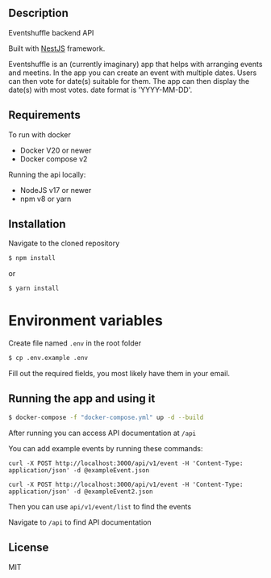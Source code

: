 ## Description

Eventshuffle backend API

Built with [NestJS](https://github.com/nestjs/nest) framework.

Eventshuffle is an (currently imaginary) app that helps with arranging events and meetins. In the app you can create an event with multiple dates. Users can then vote for date(s) suitable for them. The app can then display the date(s) with most votes. date format is 'YYYY-MM-DD'.

## Requirements
To run with docker
- Docker V20 or newer
- Docker compose v2

Running the api locally:
- NodeJS v17 or newer
- npm v8 or yarn

## Installation
Navigate to the cloned repository

```bash
$ npm install
```
or
```bash
$ yarn install
```

# Environment variables
Create file named ```.env``` in the root folder 
```bash
$ cp .env.example .env
```
Fill out the required fields, you most likely have them in your email.

## Running the app and using it

```bash
$ docker-compose -f "docker-compose.yml" up -d --build
```
After running you can access API documentation at ```/api```

You can add example events by running these commands:

```curl -X POST http://localhost:3000/api/v1/event -H 'Content-Type: application/json' -d @exampleEvent.json```

```curl -X POST http://localhost:3000/api/v1/event -H 'Content-Type: application/json' -d @exampleEvent2.json```

Then you can use ```api/v1/event/list``` to find the events

Navigate to ```/api``` to find API documentation

## License

MIT
